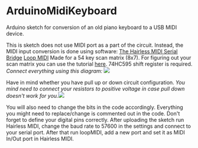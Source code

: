 # ArduinoMidiKeyboard
Arduino sketch for conversion of an old piano keyboard to a USB MIDI device.


This is sketch does not use MIDI port as a part of the circuit. Instead, the MIDI input conversion is done using software:
[The Hairless MIDI Serial Bridge](https://projectgus.github.io/hairless-midiserial/)
[Loop MIDI](https://www.tobias-erichsen.de/software/loopmidi.html)
Made for a 54 key scan matrix (8x7). For figuring out your scan matrix you can use the tutorial [here](https://www.instructables.com/Figuring-out-a-Key-Matrix-Scan-Matrix/). 74HC595 shift register is required. 
*Connect everything using this diagram:*
![](https://content.instructables.com/ORIG/FUD/QBS8/KHOUFSIW/FUDQBS8KHOUFSIW.png?auto=webp&frame=1&width=483&fit=bounds&md=684afa5a35acf5695aa4037d13dfbf4e)

Have in mind whether you have pull up or down circuit configuration.
*You mind need to connect your resistors to positive voltage in case pull down doesn't work for you.*![](https://content.instructables.com/ORIG/FB3/ZS1C/I34E4WSX/FB3ZS1CI34E4WSX.png?auto=webp&frame=1&width=1024&fit=bounds&md=cb057da1e573b994cf3634d3711d56fa)

You will also need to change the bits in the code accordingly. Everything you might need to replace/change is commented out in the code. Don't forget to define your digital pins correctly.
After uploading the sketch run Hairless MIDI, change the baud rate to 57600 in the settings and connect to your serial port. After that run loopMIDI, add a new port and set it as MIDI In/Out port in Hairless MIDI.
